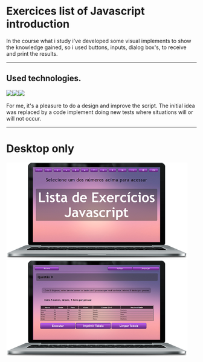 # Exercices list of Javascript introduction
<p>In the course what i study i've developed some visual implements to show the knowledge gained, so i used buttons, inputs, dialog box's, to receive and print the results.</p>
<hr>
<h2>Used technologies.</h2>
<div style="display=inline-lock">
<img src="https://img.shields.io/badge/JavaScript-F7DF1E?style=for-the-badge&logo=javascript&logoColor=black"><img src="https://img.shields.io/badge/CSS3-1572B6?style=for-the-badge&logo=css3&logoColor=black"><img src="https://img.shields.io/badge/HTML5-E34F26?style=for-the-badge&logo=html5&logoColor=black">
<p>For me, it's a pleasure to do a design and improve the script. The initial idea was replaced by a code implement doing new tests where situations will or will not occur.</p>
</div><hr>
<h1>Desktop only</h1>
<div style="display=inline-block">
<a href="https://jovial-sprite-32caf5.netlify.app/" target="blank"><img src="https://github.com/roberto-cordeiro/projeto-lista/blob/master/img/project-model-layout.png?raw=true" width="480px"></a><a href="https://jovial-sprite-32caf5.netlify.app/ex09.html" target="blank"><img src="https://github.com/roberto-cordeiro/projeto-lista/blob/master/img/project-model-ex-9.png?raw=true" width="480px"></a>
</div>
